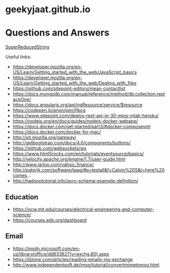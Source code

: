 geekyjaat.github.io
=====================

# Questions and Answers
[SuperReducedString](SuperReducedString.md)


Useful links:
* https://developer.mozilla.org/en-US/Learn/Getting_started_with_the_web/JavaScript_basics
* https://developer.mozilla.org/en-US/Learn/Getting_started_with_the_web/Dealing_with_files
* https://github.com/sitepoint-editors/mean-contactlist
* https://docs.mongodb.com/manual/reference/method/db.collection.replaceOne/
* https://docs.angularjs.org/api/ngResource/service/$resource
* https://codepen.io/anon/pen/fjkcg
* https://www.sitepoint.com/deploy-rest-api-in-30-mins-mlab-heroku/
* https://nodejs.org/en/docs/guides/nodejs-docker-webapp/
* https://docs.docker.com/get-started/part3/#docker-composeyml
* https://docs.docker.com/docker-for-mac/
* http://iot.mozilla.org/gateway/
* http://getbootstrap.com/docs/4.0/components/buttons/
* https://github.com/websockets/ws
* https://www.html5rocks.com/en/tutorials/eventsource/basics/
* http://velocity.apache.org/engine/1.7/user-guide.html
* http://www.jarloo.com/yahoo_finance/
* http://patorjk.com/software/taag/#p=testall&f=Calvin%20S&t=here%20comes...
* http://hadooptutorial.info/avro-schema-example-definition/

## Education
* https://ocw.mit.edu/courses/electrical-engineering-and-computer-science/
* https://courses.edx.org/dashboard

## Email
* https://msdn.microsoft.com/en-us/library/office/dd633627(v=exchg.80).aspx
* https://dzone.com/articles/reading-emails-ms-exchange
* http://www.independentsoft.de/jmsg/tutorial/convertmimetomsg.html
